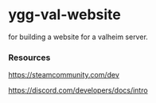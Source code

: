# ygg-val-website
for building a website for a valheim server.



### Resources
https://steamcommunity.com/dev

https://discord.com/developers/docs/intro


